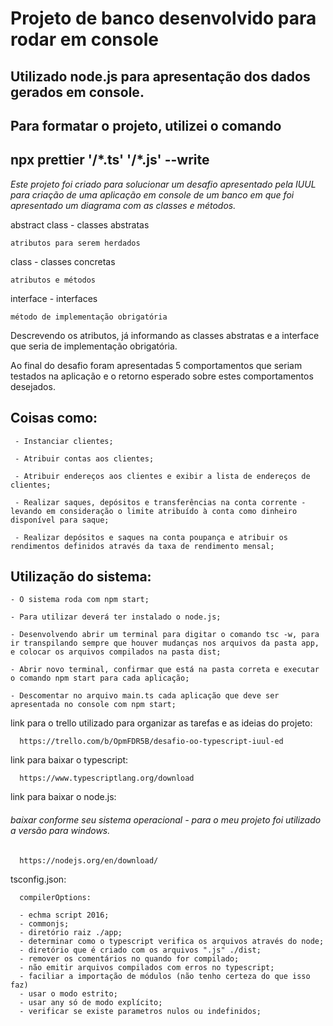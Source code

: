 # Projeto de banco desenvolvido para rodar em  console

## Utilizado node.js para apresentação dos dados gerados em console.


## Para formatar o projeto, utilizei o comando


## npx prettier '**/*.ts' '**/*.js' --write


*Este projeto foi criado para solucionar um desafio apresentado pela IUUL para criação de uma aplicação em console de um banco em que foi apresentado um diagrama com as classes e métodos.*

 abstract class - classes abstratas

    atributos para serem herdados

 class - classes concretas

    atributos e métodos

 interface - interfaces

    método de implementação obrigatória


Descrevendo os atributos, já informando as classes abstratas e a interface que seria de implementação obrigatória.

Ao final do desafio foram apresentadas 5 comportamentos que seriam testados na aplicação e o retorno esperado sobre estes comportamentos desejados.

## Coisas como:

     - Instanciar clientes;

     - Atribuir contas aos clientes;

     - Atribuir endereços aos clientes e exibir a lista de endereços de clientes;

     - Realizar saques, depósitos e transferências na conta corrente - levando em consideração o limite atribuído à conta como dinheiro disponível para saque;

     - Realizar depósitos e saques na conta poupança e atribuir os rendimentos definidos através da taxa de rendimento mensal;

## Utilização do sistema:

    - O sistema roda com npm start;

    - Para utilizar deverá ter instalado o node.js;
    
    - Desenvolvendo abrir um terminal para digitar o comando tsc -w, para ir transpilando sempre que houver mudanças nos arquivos da pasta app, e colocar os arquivos compilados na pasta dist;
    
    - Abrir novo terminal, confirmar que está na pasta correta e executar o comando npm start para cada aplicação;

    - Descomentar no arquivo main.ts cada aplicação que deve ser apresentada no console com npm start;


link para o trello utilizado para organizar as tarefas e as ideias do projeto:

      https://trello.com/b/OpmFDR5B/desafio-oo-typescript-iuul-ed

link para baixar o typescript:

      https://www.typescriptlang.org/download

link para baixar o node.js:

###### baixar conforme seu sistema operacional - para o meu projeto foi utilizado a versão para windows.

      https://nodejs.org/en/download/

tsconfig.json:

      compilerOptions:

      - echma script 2016;
      - commonjs;
      - diretório raiz ./app;
      - determinar como o typescript verifica os arquivos através do node;
      - diretório que é criado com os arquivos ".js" ./dist;
      - remover os comentários no quando for compilado;
      - não emitir arquivos compilados com erros no typescript;
      - faciliar a importação de módulos (não tenho certeza do que isso faz)
      - usar o modo estrito;
      - usar any só de modo explícito;
      - verificar se existe parametros nulos ou indefinidos;

